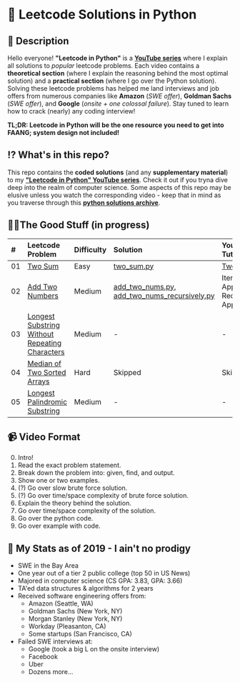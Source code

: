 # 🐍 Leetcode Solutions in Python

## 📖 Description
Hello everyone! **"Leetcode in Python"** is a **[YouTube series](https://www.youtube.com/watch?v=pypLtNT8aNY&list=PLTJ_bWjv6i7xuOoib_cLLEbkH0EeweLej)** where I explain all solutions to *popular* leetcode problems. Each video contains a **theoretical section** (where I explain the reasoning behind the most optimal solution) and a **practical section** (where I go over the Python solution). Solving these leetcode problems has helped me land interviews and job offers from numerous companies like **Amazon** (*SWE offer*), **Goldman Sachs** (*SWE offer*), and **Google** (*onsite + one colossal failure*). Stay tuned to learn how to crack (nearly) any coding interview!

**TL;DR: Leetcode in Python will be the one resource you need to get into FAANG; system design not included!**

## ⁉️ What's in this repo?

This repo contains the **coded solutions** (and any **supplementary material**) to my **["Leetcode in Python" YouTube series](https://www.youtube.com/watch?v=pypLtNT8aNY&list=PLTJ_bWjv6i7xuOoib_cLLEbkH0EeweLej)**. Check it out if you tryna dive deep into the realm of computer science. Some aspects of this repo may be elusive unless you watch the corresponding video - keep that in mind as you traverse through this **[python solutions archive](https://github.com/TeluguGameboy/leetcode/tree/master/solutions)**.

## 👌🏾The Good Stuff (in progress)

  | #  | Leetcode Problem | Difficulty | Solution | YouTube Tutorial |
  | :- | :--------------- | :--------- | :------- | :--------------- |
  | 01 | [Two Sum](https://leetcode.com/problems/two-sum/) | Easy | [two_sum.py](https://github.com/TeluguGameboy/leetcode/tree/master/solutions/two_sum/two_sum.py) | [Two Sum](https://www.youtube.com/watch?v=pypLtNT8aNY) |
  | 02 | [Add Two Numbers](https://leetcode.com/problems/add-two-numbers/) | Medium | [add_two_nums.py](https://github.com/TeluguGameboy/lip/blob/master/solutions/add_two_nums/add_two_nums.py), [add_two_nums_recursively.py](https://github.com/TeluguGameboy/lip/blob/master/solutions/add_two_nums/add_two_nums_recursively.py) | Iterative Approach, Recursive Approach |
  | 03 | [Longest Substring Without Repeating Characters](https://leetcode.com/problems/longest-substring-without-repeating-characters/) | Medium | - | - |
  | 04 | [Median of Two Sorted Arrays](https://leetcode.com/problems/median-of-two-sorted-arrays/) | Hard | Skipped | Skipped |
  | 05 | [Longest Palindromic Substring](https://leetcode.com/problems/longest-palindromic-substring/) | Medium | - | - |

  <!-- | | | | | -->

## 📹 Video Format
0. Intro!
1. Read the exact problem statement.
2. Break down the problem into: given, find, and output.
3. Show one or two examples.
4. (?) Go over slow brute force solution.
5. (?) Go over time/space complexity of brute force solution.
6. Explain the theory behind the solution.
7. Go over time/space complexity of the solution.
8. Go over the python code.
9. Go over example with code.

## 🤫 My Stats as of 2019 - I ain't no prodigy
- SWE in the Bay Area
- One year out of a tier 2 public college (top 50 in US News)
- Majored in computer science (CS GPA: 3.83, GPA: 3.66)
- TA'ed data structures & algorithms for 2 years
- Received software engineering offers from:
  - Amazon (Seattle, WA)
  - Goldman Sachs (New York, NY)
  - Morgan Stanley (New York, NY)
  - Workday (Pleasanton, CA)
  - Some startups (San Francisco, CA)
- Failed SWE interviews at:
  - Google (took a big L on the onsite interview)
  - Facebook
  - Uber
  - Dozens more...
